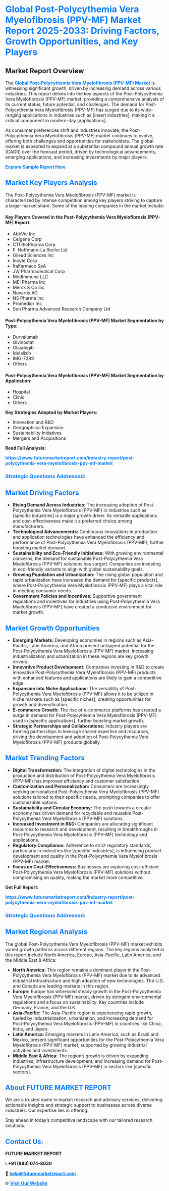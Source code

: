 <h1 style="color: #007BFF;">Global Post-Polycythemia Vera Myelofibrosis (PPV-MF) Market Report 2025-2033: Driving Factors, Growth Opportunities, and Key Players</h1>

<section id="overview">
<h2>Market Report Overview</h2>
<p>The <a href="https://www.futuremarketreport.com/industry-report/post-polycythemia-vera-myelofibrosis-ppv-mf-market" style="color: #007BFF; text-decoration: none;"><strong>Global Post-Polycythemia Vera Myelofibrosis (PPV-MF) Market</strong></a> is witnessing significant growth, driven by increasing demand across various industries. This report delves into the key aspects of the Post-Polycythemia Vera Myelofibrosis (PPV-MF) market, providing a comprehensive analysis of its current status, future potential, and challenges. The demand for Post-Polycythemia Vera Myelofibrosis (PPV-MF) has surged due to its wide-ranging applications in industries such as [insert industries], making it a critical component in modern-day [applications].</p>
<p>As consumer preferences shift and industries innovate, the Post-Polycythemia Vera Myelofibrosis (PPV-MF) market continues to evolve, offering both challenges and opportunities for stakeholders. The global market is expected to expand at a substantial compound annual growth rate (CAGR) over the forecast period, driven by technological advancements, emerging applications, and increasing investments by major players.</p>
</section>

<section id="overview">
<p><a href="https://www.futuremarketreport.com/request-sample/reportId=53573" style="color: #007BFF; text-decoration: none;"><strong>Explore Sample Report Here</strong></a></p>
</section>

<section id="key-players">
<h2 style="color: #007BFF;">Market Key Players Analysis</h2>
<p>The Post-Polycythemia Vera Myelofibrosis (PPV-MF) market is characterized by intense competition among key players striving to capture a larger market share. Some of the leading companies in the market include:</p>
<h4>Key Players Covered in the Post-Polycythemia Vera Myelofibrosis (PPV-MF) Report:</h4>
<ul><li>AbbVie Inc</li><li>Celgene Corp</li><li>CTI BioPharma Corp</li><li>F. Hoffmann-La Roche Ltd</li><li>Gilead Sciences Inc</li><li>Incyte Corp</li><li>Italfarmaco SpA</li><li>JW Pharmaceutical Corp</li><li>MedImmune LLC</li><li>MEI Pharma Inc</li><li>Merck &amp; Co Inc</li><li>Novartis AG</li><li>NS Pharma Inc</li><li>Promedior Inc</li><li>Sun Pharma Advanced Research Company Ltd</li></ul>
<h4>Post-Polycythemia Vera Myelofibrosis (PPV-MF) Market Segmentation by Type:</h4>
<ul><li>Durvalumab</li><li>Givinostat</li><li>Glasdegib</li><li>Idelalisib</li><li>IMG-7289</li><li>Others</li></ul>

<h4>Post-Polycythemia Vera Myelofibrosis (PPV-MF) Market Segmentation by Application:</h4>
<ul><li>Hospital</li><li>Clinic</li><li>Others</li></ul>
<p><strong>Key Strategies Adopted by Market Players:</strong></p>
<ul>
<li>Innovation and R&D</li>
<li>Geographical Expansion</li>
<li>Sustainability Initiatives</li>
<li>Mergers and Acquisitions</li>
</ul>
</section>

<section>
<p><strong>Read Full Analysis: </strong></p><a href="https://www.futuremarketreport.com/industry-report/post-polycythemia-vera-myelofibrosis-ppv-mf-market" style="color: #007BFF; text-decoration: none;"><strong>https://www.futuremarketreport.com/industry-report/post-polycythemia-vera-myelofibrosis-ppv-mf-market</strong></a>
<h3 style="color: #007BFF;">Strategic Questions Addressed:</h3>
</section>

<section id="driving-factors">
<h2 style="color: #007BFF;">Market Driving Factors</h2>
<ul>
<li><strong>Rising Demand Across Industries:</strong> The increasing adoption of Post-Polycythemia Vera Myelofibrosis (PPV-MF) in industries such as [specific industries] is a major growth driver. Its versatile applications and cost-effectiveness make it a preferred choice among manufacturers.</li>
<li><strong>Technological Advancements:</strong> Continuous innovations in production and application technologies have enhanced the efficiency and performance of Post-Polycythemia Vera Myelofibrosis (PPV-MF), further boosting market demand.</li>
<li><strong>Sustainability and Eco-Friendly Initiatives:</strong> With growing environmental concerns, the demand for sustainable Post-Polycythemia Vera Myelofibrosis (PPV-MF) solutions has surged. Companies are investing in eco-friendly variants to align with global sustainability goals.</li>
<li><strong>Growing Population and Urbanization:</strong> The rising global population and rapid urbanization have increased the demand for [specific products], where Post-Polycythemia Vera Myelofibrosis (PPV-MF) plays a vital role in meeting consumer needs.</li>
<li><strong>Government Policies and Incentives:</strong> Supportive government regulations and incentives for industries using Post-Polycythemia Vera Myelofibrosis (PPV-MF) have created a conducive environment for market growth.</li>
</ul>
</section>

<section id="growth-opportunities">
<h2 style="color: #007BFF;">Market Growth Opportunities</h2>
<ul>
<li><strong>Emerging Markets:</strong> Developing economies in regions such as Asia-Pacific, Latin America, and Africa present untapped potential for the Post-Polycythemia Vera Myelofibrosis (PPV-MF) market. Increasing industrialization and urbanization in these regions are key growth drivers.</li>
<li><strong>Innovative Product Development:</strong> Companies investing in R&D to create innovative Post-Polycythemia Vera Myelofibrosis (PPV-MF) products with enhanced features and applications are likely to gain a competitive edge.</li>
<li><strong>Expansion into Niche Applications:</strong> The versatility of Post-Polycythemia Vera Myelofibrosis (PPV-MF) allows it to be utilized in niche markets such as [specific niches], creating opportunities for growth and diversification.</li>
<li><strong>E-commerce Growth:</strong> The rise of e-commerce platforms has created a surge in demand for Post-Polycythemia Vera Myelofibrosis (PPV-MF) used in [specific applications], further boosting market growth.</li>
<li><strong>Strategic Partnerships and Collaborations:</strong> Industry players are forming partnerships to leverage shared expertise and resources, driving the development and adoption of Post-Polycythemia Vera Myelofibrosis (PPV-MF) products globally.</li>
</ul>
</section>

<section id="trending-factors">
<h2 style="color: #007BFF;">Market Trending Factors</h2>
<ul>
<li><strong>Digital Transformation:</strong> The integration of digital technologies in the production and distribution of Post-Polycythemia Vera Myelofibrosis (PPV-MF) has improved efficiency and customer satisfaction.</li>
<li><strong>Customization and Personalization:</strong> Consumers are increasingly seeking personalized Post-Polycythemia Vera Myelofibrosis (PPV-MF) solutions tailored to their specific needs, prompting companies to offer customizable options.</li>
<li><strong>Sustainability and Circular Economy:</strong> The push towards a circular economy has driven demand for recyclable and reusable Post-Polycythemia Vera Myelofibrosis (PPV-MF) solutions.</li>
<li><strong>Increased Investment in R&D:</strong> Companies are allocating significant resources to research and development, resulting in breakthroughs in Post-Polycythemia Vera Myelofibrosis (PPV-MF) technology and applications.</li>
<li><strong>Regulatory Compliance:</strong> Adherence to strict regulatory standards, particularly in industries like [specific industries], is influencing product development and quality in the Post-Polycythemia Vera Myelofibrosis (PPV-MF) market.</li>
<li><strong>Focus on Cost-Effectiveness:</strong> Businesses are exploring cost-efficient Post-Polycythemia Vera Myelofibrosis (PPV-MF) solutions without compromising on quality, making the market more competitive.</li>
</ul>
</section>

<section>
<p><strong>Get Full Report: </strong></p><a href="https://www.futuremarketreport.com/industry-report/post-polycythemia-vera-myelofibrosis-ppv-mf-market" style="color: #007BFF; text-decoration: none;"><strong>https://www.futuremarketreport.com/industry-report/post-polycythemia-vera-myelofibrosis-ppv-mf-market</strong></a>
<h3 style="color: #007BFF;">Strategic Questions Addressed:</h3>
</section>


<section id="regional-analysis">
<h2 style="color: #007BFF;">Market Regional Analysis</h2>
<p>The global Post-Polycythemia Vera Myelofibrosis (PPV-MF) market exhibits varied growth patterns across different regions. The key regions analyzed in this report include North America, Europe, Asia-Pacific, Latin America, and the Middle East & Africa:</p>
<ul>
<li><strong>North America:</strong> This region remains a dominant player in the Post-Polycythemia Vera Myelofibrosis (PPV-MF) market due to its advanced industrial infrastructure and high adoption of new technologies. The U.S. and Canada are leading markets in this region.</li>
<li><strong>Europe:</strong> Europe has witnessed steady growth in the Post-Polycythemia Vera Myelofibrosis (PPV-MF) market, driven by stringent environmental regulations and a focus on sustainability. Key countries include Germany, France, and the U.K.</li>
<li><strong>Asia-Pacific:</strong> The Asia-Pacific region is experiencing rapid growth, fueled by industrialization, urbanization, and increasing demand for Post-Polycythemia Vera Myelofibrosis (PPV-MF) in countries like China, India, and Japan.</li>
<li><strong>Latin America:</strong> Emerging markets in Latin America, such as Brazil and Mexico, present significant opportunities for the Post-Polycythemia Vera Myelofibrosis (PPV-MF) market, supported by growing industrial activities and investments.</li>
<li><strong>Middle East & Africa:</strong> The region’s growth is driven by expanding industries, infrastructure development, and increasing demand for Post-Polycythemia Vera Myelofibrosis (PPV-MF) in sectors like [specific sectors].</li>
</ul>
</section>

<footer>
<h2 style="color: #007BFF;">About FUTURE MARKET REPORT</h2>
<p>We are a trusted name in market research and advisory services, delivering actionable insights and strategic support to businesses across diverse industries. Our expertise lies in offering:</p>

<p>Stay ahead in today’s competitive landscape with our tailored research solutions.</p>

<h2 style="color: #007BFF;">Contact Us:</h2>
<p><strong>FUTURE MARKET REPORT</strong></p>
<p>📞 <strong>+91 (883) 074-8030</strong></p>
<p>📧 <strong><a href="mailto:help@futuremarketreport.com" style="color: #007BFF;">help@futuremarketreport.com</a></strong></p>
<p>🌐 <strong><a href="https://www.futuremarketreport.com/" style="color: #007BFF;">Visit Our Website</a></strong></p>
</footer>
